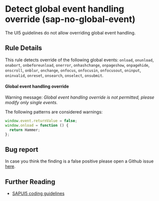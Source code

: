 # Detect global event handling override (sap-no-global-event)

The UI5 guidelines do not allow overriding global event handling.

## Rule Details

This rule detects override of the following global events:
`onload`, `onunload`, `onabort`, `onbeforeunload`, `onerror`, `onhashchange`, `onpageshow`, `onpagehide`, `onscroll`, `onblur`, `onchange`, `onfocus`, `onfocusin`, `onfocusout`, `oninput`, `oninvalid`, `onreset`, `onsearch`, `onselect`, `onsubmit`.

#### Global event handling override

Warning message: _Global event handling override is not permitted, please modify only single events._

The following patterns are considered warnings:

```js
window.event.returnValue = false;
window.onload = function () {
  return Hammer;
};
```

## Bug report

In case you think the finding is a false positive please open a Github issue [here](https://github.wdf.sap.corp/S4FIORI-CD/fiori.pipeline/issues).

## Further Reading

- [SAPUI5 coding guidelines](http://veui5infra.dhcp.wdf.sap.corp:8080/demokit/#docs/guide/030fcd14963048218488048f407f8f34.html)
